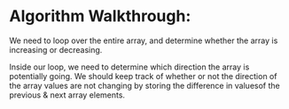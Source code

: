 # Algorithm Walkthrough:

We need to loop over the entire array, and determine whether the array is increasing or decreasing.

Inside our loop, we need to determine which direction the array is potentially going. We should keep track of whether or not the direction of the array values are not changing by storing the difference in valuesof the previous & next array elements.
